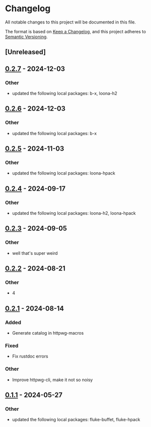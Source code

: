 # Changelog
All notable changes to this project will be documented in this file.

The format is based on [Keep a Changelog](https://keepachangelog.com/en/1.0.0/),
and this project adheres to [Semantic Versioning](https://semver.org/spec/v2.0.0.html).

## [Unreleased]

## [0.2.7](https://github.com/bearcove/loona/compare/httpwg-v0.2.6...httpwg-v0.2.7) - 2024-12-03

### Other

- updated the following local packages: b-x, loona-h2

## [0.2.6](https://github.com/bearcove/loona/compare/httpwg-v0.2.5...httpwg-v0.2.6) - 2024-12-03

### Other

- updated the following local packages: b-x

## [0.2.5](https://github.com/bearcove/loona/compare/httpwg-v0.2.4...httpwg-v0.2.5) - 2024-11-03

### Other

- updated the following local packages: loona-hpack

## [0.2.4](https://github.com/bearcove/loona/compare/httpwg-v0.2.3...httpwg-v0.2.4) - 2024-09-17

### Other

- updated the following local packages: loona-h2, loona-hpack

## [0.2.3](https://github.com/bearcove/loona/compare/httpwg-v0.2.2...httpwg-v0.2.3) - 2024-09-05

### Other
- well that's super weird

## [0.2.2](https://github.com/bearcove/loona/compare/httpwg-v0.2.1...httpwg-v0.2.2) - 2024-08-21

### Other
- 4

## [0.2.1](https://github.com/bearcove/loona/compare/httpwg-v0.2.0...httpwg-v0.2.1) - 2024-08-14

### Added
- Generate catalog in httpwg-macros

### Fixed
- Fix rustdoc errors

### Other
- Improve httpwg-cli, make it not so noisy

## [0.1.1](https://github.com/bearcove/fluke/compare/httpwg-v0.1.0...httpwg-v0.1.1) - 2024-05-27

### Other
- updated the following local packages: fluke-buffet, fluke-hpack
